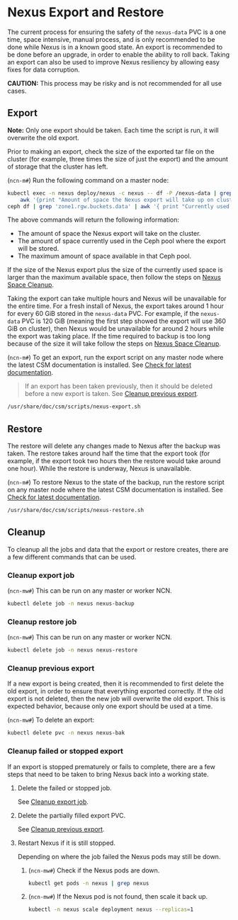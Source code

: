 # Nexus Export and Restore

The current process for ensuring the safety of the `nexus-data` PVC is a one time, space intensive, manual process, and is only recommended to be done while Nexus is
in a known good state. An export is recommended to be done before an upgrade, in order to enable the ability to roll back. Taking an export can also be used to improve
Nexus resiliency by allowing easy fixes for data corruption.

**CAUTION:** This process may be risky and is not recommended for all use cases.

## Export

**Note:** Only one export should be taken. Each time the script is run, it will overwrite the old export.

Prior to making an export, check the size of the exported tar file on the cluster (for example, three times the size of just the export) and the amount of storage
that the cluster has left.

(`ncn-m#`) Run the following command on a master node:

```bash
kubectl exec -n nexus deploy/nexus -c nexus -- df -P /nexus-data | grep '/nexus-data' |
    awk '{print "Amount of space the Nexus export will take up on cluster: "(($3 * 3)/1048576)" GiB";}' &&
ceph df | grep 'zone1.rgw.buckets.data' | awk '{ print "Currently used: " $7 $8 ", Max Available " $10 $11;}'
```

The above commands will return the following information:

- The amount of space the Nexus export will take on the cluster.
- The amount of space currently used in the Ceph pool where the export will be stored.
- The maximum amount of space available in that Ceph pool.

If the size of the Nexus export plus the size of the currently used space is larger than the maximum available space,
then follow the steps on [Nexus Space Cleanup](./Nexus_Space_Cleanup.md).

Taking the export can take multiple hours and Nexus will be unavailable for the entire time. For a fresh install of Nexus, the export takes around
1 hour for every 60 GiB stored in the `nexus-data` PVC. For example, if the `nexus-data` PVC is 120 GiB (meaning the first step showed the export will
use 360 GiB on cluster), then Nexus would be unavailable for around 2 hours while the export was taking place. If the time required to backup is too long
because of the size it will take follow the steps on [Nexus Space Cleanup](./Nexus_Space_Cleanup.md).

(`ncn-m#`) To get an export, run the export script on any master node where the latest CSM documentation is installed. See
[Check for latest documentation](../../update_product_stream/README.md#check-for-latest-documentation).

> If an export has been taken previously, then it should be deleted before a new export is taken. See [Cleanup previous export](#cleanup-previous-export).

```bash
/usr/share/doc/csm/scripts/nexus-export.sh
```

## Restore

The restore will delete any changes made to Nexus after the backup was taken. The restore takes around half the time that the export took
(for example, if the export took two hours then the restore would take around one hour). While the restore is underway, Nexus is unavailable.

(`ncn-m#`) To restore Nexus to the state of the backup, run the restore script on any master node where the latest CSM documentation is installed. See
[Check for latest documentation](../../update_product_stream/README.md#check-for-latest-documentation).

```bash
/usr/share/doc/csm/scripts/nexus-restore.sh
```

## Cleanup

To cleanup all the jobs and data that the export or restore creates, there are a few different commands that can be used.

### Cleanup export job

(`ncn-mw#`) This can be run on any master or worker NCN.

```bash
kubectl delete job -n nexus nexus-backup
```

### Cleanup restore job

(`ncn-mw#`) This can be run on any master or worker NCN.

```bash
kubectl delete job -n nexus nexus-restore
```

### Cleanup previous export

If a new export is being created, then it is recommended to first delete the old export, in order to ensure that everything exported correctly.
If the old export is not deleted, then the new job will overwrite the old export. This is expected behavior, because only one export should be used at a time.

(`ncn-mw#`) To delete an export:

```bash
kubectl delete pvc -n nexus nexus-bak
```

### Cleanup failed or stopped export

If an export is stopped prematurely or fails to complete, there are a few steps that need to be taken to bring Nexus back into a working state.

1. Delete the failed or stopped job.

    See [Cleanup export job](#cleanup-export-job).

1. Delete the partially filled export PVC.

    See [Cleanup previous export](#cleanup-previous-export).

1. Restart Nexus if it is still stopped.

    Depending on where the job failed the Nexus pods may still be down.

    1. (`ncn-mw#`) Check if the Nexus pods are down.

        ```bash
        kubectl get pods -n nexus | grep nexus
        ```

    1. (`ncn-mw#`) If the Nexus pod is not found, then scale it back up.

        ```bash
        kubectl -n nexus scale deployment nexus --replicas=1
        ```
